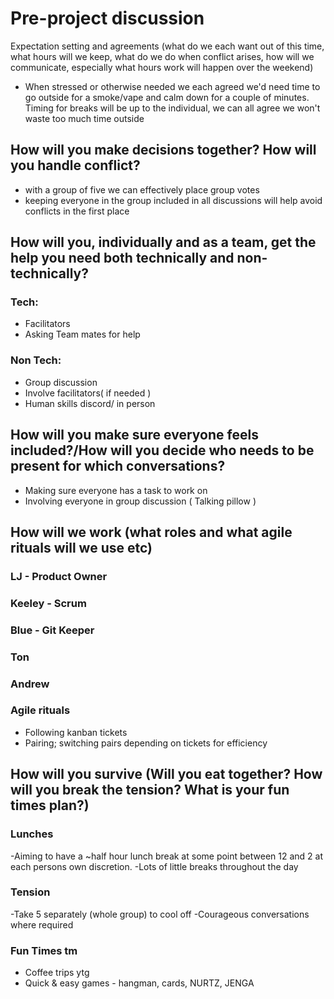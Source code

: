 
# Pre-project discussion
Expectation setting and agreements (what do we each want out of this time, what hours will we keep, what do we do when conflict arises, how will we communicate, especially what hours work will happen over the weekend)
- When stressed or otherwise needed we each agreed we'd need time to go outside for a smoke/vape and calm down for a couple of minutes. Timing for breaks will be up to the individual, we can all agree we won't waste too much time outside

## How will you make decisions together? How will you handle conflict?
- with a group of five we can effectively place group votes
- keeping everyone in the group included in all discussions will help avoid conflicts in the first place

## How will you, individually and as a team, get the help you need both technically and non-technically?

### Tech:
- Facilitators
- Asking Team mates for help

### Non Tech:
- Group discussion
- Involve facilitators( if needed )
- Human skills discord/ in person

## How will you make sure everyone feels included?/How will you decide who needs to be present for which conversations?
 - Making sure everyone has a task to work on
 - Involving everyone in group discussion ( Talking pillow )


## How will we work (what roles and what agile rituals will we use etc)
### LJ - Product Owner
### Keeley - Scrum 
### Blue - Git Keeper
### Ton 
### Andrew 

### Agile rituals
- Following kanban tickets
- Pairing; switching pairs depending on tickets for efficiency


## How will you survive (Will you eat together? How will you break the tension? What is your fun times plan?)
### Lunches
-Aiming to have a ~half hour lunch break at some point between 12 and 2 at each persons own discretion.
-Lots of little breaks throughout the day
### Tension
-Take 5 separately (whole group) to cool off
-Courageous conversations where required 
### Fun Times tm
- Coffee trips ytg
- Quick & easy games - hangman, cards, NURTZ, JENGA
